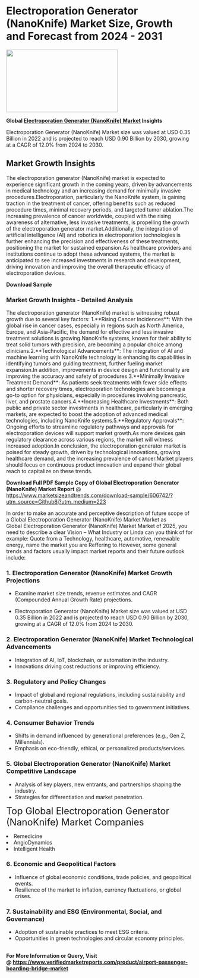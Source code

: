 <H1>Electroporation Generator (NanoKnife) Market Size, Growth and Forecast from 2024 - 2031</H1><img class="aligncenter size-medium wp-image-584254" src="https://thirdeyenews.in/wp-content/uploads/2024/09/Global-Market-Research-300x168.jpeg" alt="" width="300" height="168" /><p><strong>Global&nbsp;<a href="https://www.marketsizeandtrends.com/download-sample/606742/?utm_source=Github8j?utm_medium=223">Electroporation Generator (NanoKnife) Market</a> Insights</strong></p><p>Electroporation Generator (NanoKnife) Market size was valued at USD 0.35 Billion in 2022 and is projected to reach USD 0.90 Billion by 2030, growing at a CAGR of 12.0% from 2024 to 2030.</p><p><h2>Market Growth Insights</h2> The electroporation generator (NanoKnife) market is expected to experience significant growth in the coming years, driven by advancements in medical technology and an increasing demand for minimally invasive procedures.Electroporation, particularly the NanoKnife system, is gaining traction in the treatment of cancer, offering benefits such as reduced procedure times, minimal recovery periods, and targeted tumor ablation.The increasing prevalence of cancer worldwide, coupled with the rising awareness of alternative, less invasive treatments, is propelling the growth of the electroporation generator market.Additionally, the integration of artificial intelligence (AI) and robotics in electroporation technologies is further enhancing the precision and effectiveness of these treatments, positioning the market for sustained expansion.As healthcare providers and institutions continue to adopt these advanced systems, the market is anticipated to see increased investments in research and development, driving innovation and improving the overall therapeutic efficacy of electroporation devices.<p><strong>Download Sample</strong></p> <h3>Market Growth Insights - Detailed Analysis</h3> The electroporation generator (NanoKnife) market is witnessing robust growth due to several key factors: 1.**Rising Cancer Incidences**: With the global rise in cancer cases, especially in regions such as North America, Europe, and Asia-Pacific, the demand for effective and less invasive treatment solutions is growing.NanoKnife systems, known for their ability to treat solid tumors with precision, are becoming a popular choice among clinicians.2.**Technological Advancements**: The integration of AI and machine learning with NanoKnife technology is enhancing its capabilities in identifying tumors and guiding treatment, further fueling market expansion.In addition, improvements in device design and functionality are improving the accuracy and safety of procedures.3.**Minimally Invasive Treatment Demand**: As patients seek treatments with fewer side effects and shorter recovery times, electroporation technologies are becoming a go-to option for physicians, especially in procedures involving pancreatic, liver, and prostate cancers.4.**Increasing Healthcare Investments**: Both public and private sector investments in healthcare, particularly in emerging markets, are expected to boost the adoption of advanced medical technologies, including NanoKnife systems.5.**Regulatory Approvals**: Ongoing efforts to streamline regulatory pathways and approvals for electroporation devices will support market growth.As more devices gain regulatory clearance across various regions, the market will witness increased adoption.In conclusion, the electroporation generator market is poised for steady growth, driven by technological innovations, growing healthcare demand, and the increasing prevalence of cancer.Market players should focus on continuous product innovation and expand their global reach to capitalize on these trends.<p><span class=""><strong>Download Full PDF Sample Copy of Global Electroporation Generator (NanoKnife) Market Report</strong> @ <a href="https://www.marketsizeandtrends.com/download-sample/606742/?utm_source=Github8j?utm_medium=223" target="_blank">https://www.marketsizeandtrends.com/download-sample/606742/?utm_source=Github8j?utm_medium=223</a></span></p><p>In order to make an accurate and perceptive description of future scope of a Global&nbsp;Electroporation Generator (NanoKnife) Market Market as Global&nbsp;Electroporation Generator (NanoKnife) Market Market of 2025, you need to describe a clear Vision &ndash; What Industry or Linda can you think of for example: Quote from a Technology, healthcare, automotive, renewable energy, name the market you are Reffering to.However, some general trends and factors usually impact market reports and their future outlook include:</p><h3>1.&nbsp;<strong>Electroporation Generator (NanoKnife) Market Growth Projections</strong></h3><ul><li>Examine market size trends, revenue estimates and CAGR (Compounded Annual Growth Rate) projections.</li><li><p>Electroporation Generator (NanoKnife) Market size was valued at USD 0.35 Billion in 2022 and is projected to reach USD 0.90 Billion by 2030, growing at a CAGR of 12.0% from 2024 to 2030.</p></li></ul><h3>2.&nbsp;<strong>Electroporation Generator (NanoKnife) Market Technological Advancements</strong></h3><ul><li>Integration of AI, IoT, blockchain, or automation in the industry.</li><li>Innovations driving cost reductions or improving efficiency.</li></ul><h3>3.&nbsp;<strong>Regulatory and Policy Changes</strong></h3><ul><li>Impact of global and regional regulations, including sustainability and carbon-neutral goals.</li><li>Compliance challenges and opportunities tied to government initiatives.</li></ul><h3>4.&nbsp;<strong>Consumer Behavior Trends</strong></h3><ul><li>Shifts in demand influenced by generational preferences (e.g., Gen Z, Millennials).</li><li>Emphasis on eco-friendly, ethical, or personalized products/services.</li></ul><h3>5.&nbsp;<strong>Global Electroporation Generator (NanoKnife) Market Competitive Landscape</strong></h3><ul><li>Analysis of key players, new entrants, and partnerships shaping the industry.</li><li>Strategies for differentiation and market penetration.</li></ul><p data-pm-slice="1 1 []"><span style="color: inherit; font-family: inherit; font-size: 25px;">Top Global Electroporation Generator (NanoKnife) Market Companies</span></p><div class="" data-test-id=""><p><li>Remedicine</li><li> AngioDynamics</li><li> Intelligent Health</li></p></div><h3>6.&nbsp;<strong>Economic and Geopolitical Factors</strong></h3><ul><li>Influence of global economic conditions, trade policies, and geopolitical events.</li><li>Resilience of the market to inflation, currency fluctuations, or global crises.</li></ul><h3>7.&nbsp;<strong>Sustainability and ESG (Environmental, Social, and Governance)</strong></h3><ul><li>Adoption of sustainable practices to meet ESG criteria.</li><li>Opportunities in green technologies and circular economy principles.</li></ul><h2><strong style="font-size: 14px;">For More Information or Query, Visit @&nbsp;</strong><a style="background-color: #ffffff; font-size: 14px;" href="https://www.marketsizeandtrends.com/report/electroporation-generator-nanoknife-market/" target="_blank">https://www.verifiedmarketreports.com/product/airport-passenger-boarding-bridge-market</a></h2>